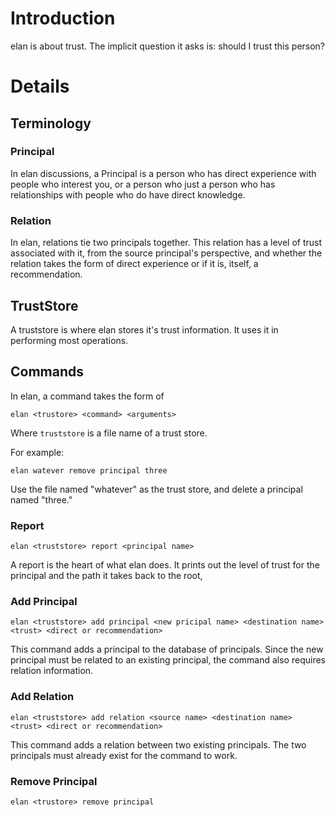 # Introduction

elan is about trust.  The implicit question it asks is: should I trust this person?

# Details
## Terminology
### Principal
In elan discussions, a Principal is a person who has direct experience with people who interest you, or a person who 
just a person who has relationships with people who do have direct knowledge.  

### Relation
In elan, relations tie two principals together.  This relation has a level of trust associated with it, from the source
principal's perspective, and whether the relation takes the form of direct experience or if it is, itself, a 
recommendation.

## TrustStore
A truststore is where elan stores it's trust information.  It uses it in performing most operations.

## Commands
In elan, a command takes the form of

``
elan <trustore> <command> <arguments>
``

Where `truststore` is a file name of a trust store.

For example:

``
elan watever remove principal three
``

Use the file named "whatever" as the trust store, and delete a principal named "three."

### Report
``
elan <truststore> report <principal name> 
``

A report is the heart of what elan does.  It prints out the level of trust for the principal and the path it takes back
to the root,

### Add Principal
``
elan <truststore> add principal <new pricipal name> <destination name> <trust> <direct or recommendation>
``

This command adds a principal to the database of principals.  Since the new principal must be related to an existing 
principal, the command also requires relation information.

### Add Relation
``
elan <truststore> add relation <source name> <destination name> <trust> <direct or recommendation>
``

This command adds a relation between two existing principals.  The two principals must already exist for the command to
work.  

### Remove Principal
``
elan <trustore> remove principal
``